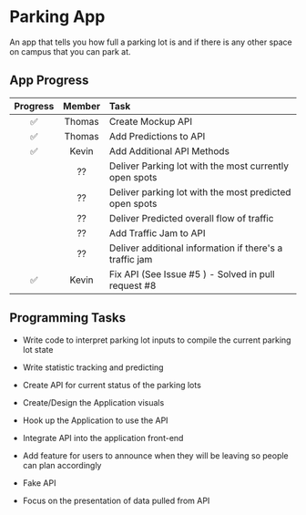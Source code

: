 # Parking App

An app that tells you how full a parking lot is and if there is any other space on campus that you can park at.

## App Progress

| Progress | Member | Task |
| :--: | :--: | :-- |
| ✅ | Thomas | Create Mockup API
| ✅ | Thomas | Add Predictions to API
| ✅ | Kevin | Add Additional API Methods
|  | ?? | Deliver Parking lot with the most currently open spots
|  | ?? | Deliver parking lot with the most predicted open spots
|  | ?? | Deliver Predicted overall flow of traffic
|  | ?? | Add Traffic Jam to API
|  | ?? | Deliver additional information if there's a traffic jam
| ✅ | Kevin | Fix API (See Issue #5 ) - Solved in pull request #8

## Programming Tasks

- Write code to interpret parking lot inputs to compile the current parking lot state
- Write statistic tracking and predicting
- Create API for current status of the parking lots
- Create/Design the Application visuals
- Hook up the Application to use the API
- Integrate API into the application front-end
- Add feature for users to announce when they will be leaving so people can plan accordingly

- Fake API
- Focus on the presentation of data pulled from API
